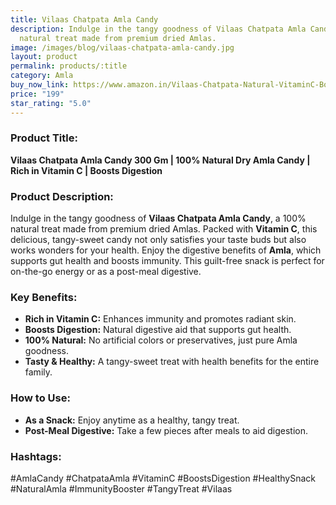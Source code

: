 ```yaml
---
title: Vilaas Chatpata Amla Candy
description: Indulge in the tangy goodness of Vilaas Chatpata Amla Candy, a 100%
  natural treat made from premium dried Amlas.
image: /images/blog/vilaas-chatpata-amla-candy.jpg
layout: product
permalink: products/:title
category: Amla
buy_now_link: https://www.amazon.in/Vilaas-Chatpata-Natural-VitaminC-BoostDigestion/dp/B0DDH4CTS5/ref=sr_1_25?crid=9NCKR3RZI9QI&tag=ayushmonk-21
price: "199"
star_rating: "5.0"
---
```

### Product Title:
**Vilaas Chatpata Amla Candy 300 Gm | 100% Natural Dry Amla Candy | Rich in Vitamin C | Boosts Digestion**

### Product Description:
Indulge in the tangy goodness of **Vilaas Chatpata Amla Candy**, a 100% natural treat made from premium dried Amlas. Packed with **Vitamin C**, this delicious, tangy-sweet candy not only satisfies your taste buds but also works wonders for your health. Enjoy the digestive benefits of **Amla**, which supports gut health and boosts immunity. This guilt-free snack is perfect for on-the-go energy or as a post-meal digestive.

### Key Benefits:
- **Rich in Vitamin C:** Enhances immunity and promotes radiant skin.
- **Boosts Digestion:** Natural digestive aid that supports gut health.
- **100% Natural:** No artificial colors or preservatives, just pure Amla goodness.
- **Tasty & Healthy:** A tangy-sweet treat with health benefits for the entire family.

### How to Use:
- **As a Snack:** Enjoy anytime as a healthy, tangy treat.
- **Post-Meal Digestive:** Take a few pieces after meals to aid digestion.

### Hashtags:
#AmlaCandy #ChatpataAmla #VitaminC #BoostsDigestion #HealthySnack #NaturalAmla #ImmunityBooster #TangyTreat #Vilaas

